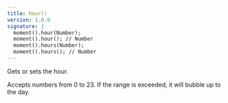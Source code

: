 ```yaml
---
title: hour()
version: 1.0.0
signature: |
  moment().hour(Number);
  moment().hour(); // Number
  moment().hours(Number);
  moment().hours(); // Number
---
```



Gets or sets the hour.

Accepts numbers from 0 to 23. If the range is exceeded, it will bubble up to the day.
